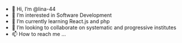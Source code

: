 - 👋 Hi, I’m @lina-44
- 👀 I’m interested in Software Development
- 🌱 I’m currently learning React.js and php
- 💞️ I’m looking to collaborate on systematic and progressive institutes
- 📫 How to reach me ...

<!---
lina-44/lina-44 is a ✨ special ✨ repository because its `README.md` (this file) appears on your GitHub profile.
You can click the Preview link to take a look at your changes.
--->
